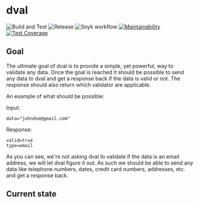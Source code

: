# dval

![Build and Test](https://github.com/dvalai/dval/actions/workflows/build-and-test.yml/badge.svg)
![Release](https://github.com/dvalai/dval/actions/workflows/release.yml/badge.svg)
![Snyk workflow](https://github.com/dvalai/dval/actions/workflows/snyk.yaml/badge.svg)
[![Maintainability](https://api.codeclimate.com/v1/badges/579f91912aa045082328/maintainability)](https://codeclimate.com/github/dvalai/dval/maintainability)
[![Test Coverage](https://api.codeclimate.com/v1/badges/579f91912aa045082328/test_coverage)](https://codeclimate.com/github/dvalai/dval/test_coverage)

## Goal

The ultimate goal of dval is to provide a simple, yet powerful, way to validate any data. Once the goal is reached it should be possible to send any data to dval and get a response back if the data is valid or not. The response should also return which validator are applicable.

An example of what should be possible:

Input:
```
data="johndoe@gmail.com"
```

Response:
```
valid=true
type=email
```

As you can see, we're not asking dval to validate if the data is an email address, we will let dval figure it out. As such we should be able to send any data like telephone numbers, dates, credit card numbers, addresses, etc. and get a response back.

## Current state
